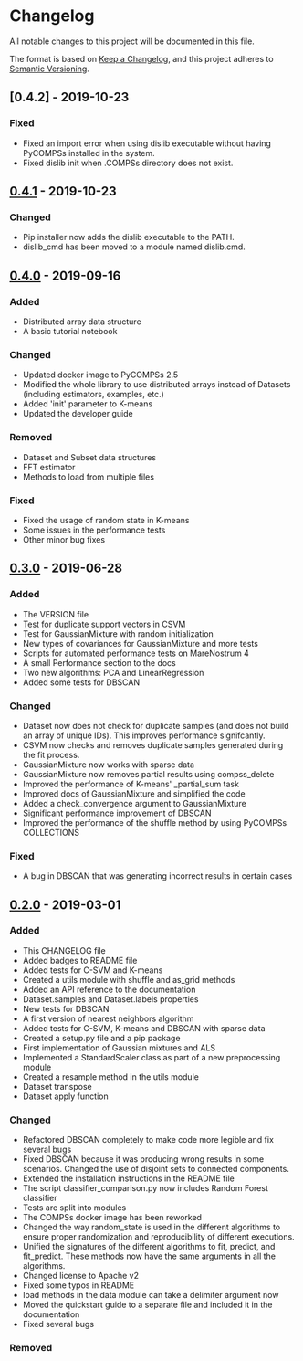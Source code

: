 # Changelog
All notable changes to this project will be documented in this file.

The format is based on [Keep a Changelog](https://keepachangelog.com/en/1.0.0/),
and this project adheres to [Semantic Versioning](https://semver.org/spec/v2.0.0.html).

## [0.4.2] - 2019-10-23

### Fixed
- Fixed an import error when using dislib executable without having
  PyCOMPSs installed in the system.
- Fixed dislib init when .COMPSs directory does not exist.

## [0.4.1] - 2019-10-23

### Changed
- Pip installer now adds the dislib executable to the PATH.
- dislib_cmd has been moved to a module named dislib.cmd.

## [0.4.0] - 2019-09-16
### Added
- Distributed array data structure
- A basic tutorial notebook

### Changed
- Updated docker image to PyCOMPSs 2.5
- Modified the whole library to use distributed arrays instead of Datasets
(including estimators, examples, etc.)
- Added 'init' parameter to K-means
- Updated the developer guide

### Removed
- Dataset and Subset data structures
- FFT estimator
- Methods to load from multiple files

### Fixed
- Fixed the usage of random state in K-means
- Some issues in the performance tests
- Other minor bug fixes

## [0.3.0] - 2019-06-28
### Added
- The VERSION file
- Test for duplicate support vectors in CSVM
- Test for GaussianMixture with random initialization
- New types of covariances for GaussianMixture and more tests
- Scripts for automated performance tests on MareNostrum 4
- A small Performance section to the docs
- Two new algorithms: PCA and LinearRegression
- Added some tests for DBSCAN

### Changed
- Dataset now does not check for duplicate samples (and does not build an 
array of unique IDs). This improves performance signifcantly.
- CSVM now checks and removes duplicate samples generated during the fit 
process.
- GaussianMixture now works with sparse data
- GaussianMixture now removes partial results using compss_delete
- Improved the performance of K-means' _partial_sum task
- Improved docs of GaussianMixture and simplified the code
- Added a check_convergence argument to GaussianMixture
- Significant performance improvement of DBSCAN
- Improved the performance of the shuffle method by using PyCOMPSs COLLECTIONS

### Fixed
- A bug in DBSCAN that was generating incorrect results in certain cases

## [0.2.0] - 2019-03-01
### Added
- This CHANGELOG file
- Added badges to README file
- Added tests for C-SVM and K-means
- Created a utils module with shuffle and as_grid methods
- Added an API reference to the documentation
- Dataset.samples and Dataset.labels properties
- New tests for DBSCAN
- A first version of nearest neighbors algorithm
- Added tests for C-SVM, K-means and DBSCAN with sparse data
- Created a setup.py file and a pip package
- First implementation of Gaussian mixtures and ALS
- Implemented a StandardScaler class as part of a new preprocessing module
- Created a resample method in the utils module
- Dataset transpose
- Dataset apply function

### Changed
- Refactored DBSCAN completely to make code more legible and fix several bugs
- Fixed DBSCAN because it was producing wrong results in some scenarios. Changed the use of disjoint sets to connected components.
- Extended the installation instructions in the README file
- The script classifier_comparison.py now includes Random Forest classifier
- Tests are split into modules
- The COMPSs docker image has been reworked
- Changed the way random_state is used in the different algorithms to ensure proper randomization and reproducibility of different executions.
- Unified the signatures of the different algorithms to fit, predict, and fit_predict. These methods now have the same arguments in all the algorithms.
- Changed license to Apache v2
- Fixed some typos in README
- load methods in the data module can take a delimiter argument now
- Moved the quickstart guide to a separate file and included it in the documentation
- Fixed several bugs

### Removed

[Unreleased]: https://github.com/bsc-wdc/dislib/compare/v0.4.1...HEAD
[0.4.1]: https://github.com/bsc-wdc/dislib/compare/v0.4.0...v0.4.1
[0.4.0]: https://github.com/bsc-wdc/dislib/compare/v0.3.0...v0.4.0
[0.3.0]: https://github.com/bsc-wdc/dislib/compare/v0.2.0...v0.3.0
[0.2.0]: https://github.com/bsc-wdc/dislib/compare/v0.1.0...v0.2.0


